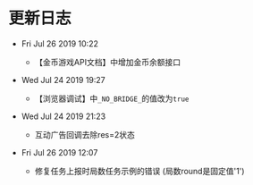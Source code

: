 # 更新日志
- Fri Jul 26 2019 10:22

  - 【金币游戏API文档】中增加金币余额接口
  
- Wed Jul 24 2019 19:27

  - 【浏览器调试】中`_NO_BRIDGE_`的值改为`true`

- Wed Jul 24 2019 21:23

  - 互动广告回调去除res=2状态

- Fri Jul 26 2019 12:07
  - 修复任务上报时局数任务示例的错误 (局数round是固定值'1')
